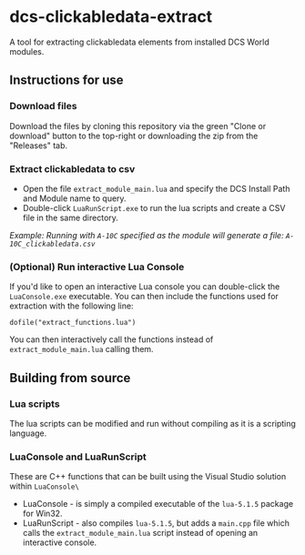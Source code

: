 # dcs-clickabledata-extract
A tool for extracting clickabledata elements from installed DCS World modules.

## Instructions for use

### Download files
Download the files by cloning this repository via the green "Clone or download" button to the top-right or downloading the zip from the "Releases" tab.

### Extract clickabledata to csv
 - Open the file `extract_module_main.lua` and specify the DCS Install Path and Module name to query.
 - Double-click `LuaRunScript.exe` to run the lua scripts and create a CSV file in the same directory.

*Example: Running with `A-10C` specified as the module will generate a file: `A-10C_clickabledata.csv`*

### (Optional) Run interactive Lua Console
If you'd like to open an interactive Lua console you can double-click the `LuaConsole.exe` executable.
You can then include the functions used for extraction with the following line:
```
dofile("extract_functions.lua")
```

You can then interactively call the functions instead of `extract_module_main.lua` calling them.

## Building from source

### Lua scripts
The lua scripts can be modified and run without compiling as it is a scripting language.

### LuaConsole and LuaRunScript
These are C++ functions that can be built using the Visual Studio solution within `LuaConsole\`
 - LuaConsole - is simply a compiled executable of the `lua-5.1.5` package for Win32.
 - LuaRunScript - also compiles `lua-5.1.5`, but adds a `main.cpp` file which calls the `extract_module_main.lua` script instead of opening an interactive console.
